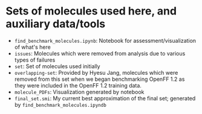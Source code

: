 # Sets of molecules used here, and auxiliary data/tools

- `find_benchmark_molecules.ipynb`: Notebook for assessment/visualization of what's here
- `issues`: Molecules which were removed from analysis due to various types of failures
- `set`: Set of molecules used initially
- `overlapping-set`: Provided by Hyesu Jang, molecules which were removed from this set when we began benchmarking OpenFF 1.2 as they were included in the OpenFF 1.2 training data.
- `molecule_PDFs`: Visualization generated by notebook
- `final_set.smi`: My current best approximation of the final set; generated by `find_benchmark_molecules.ipyndb`
